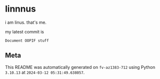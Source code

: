 # linnnus

i am linus. that's me.

my latest commit is

```
Document OOPIF stuff
```

## Meta

This README was automatically generated on `fv-az1383-712` using Python
`3.10.13` at `2024-03-12 05:31:49.638057`.
